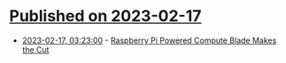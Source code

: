 # [Published on 2023-02-17](index.md)

* [2023-02-17, 03:23:00](https://soylentnews.org/article.pl?sid=23/02/16/0259241&from=rss) - [Raspberry Pi Powered Compute Blade Makes the Cut](https://soylentnews.org/article.pl?sid=23/02/16/0259241&from=rss)
